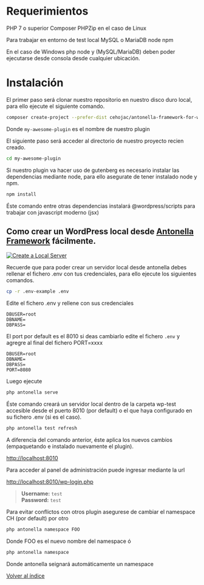 # Requerimientos

PHP 7 o superior
Composer
PHPZip en el caso de Linux

Para trabajar en entorno de test local
MySQL o MariaDB
node
npm

En el caso de Windows php node y (MySQL/MariaDB) deben poder ejecutarse desde consola desde cualquier ubicación. 

# Instalación

El primer paso será clonar nuestro repositorio en nuestro disco duro local, para ello ejecute el siguiente comando.

```bash
composer create-project --prefer-dist cehojac/antonella-framework-for-wp:dev-master my-awesome-plugin
```
Donde `my-awesome-plugin` es el nombre de nuestro plugin

El siguiente paso será acceder al directorio de nuestro proyecto recien creado.

```bash
cd my-awesome-plugin
```

Si nuestro plugin va hacer uso de gutenberg es necesario instalar las dependencias mediante node, para ello asegurate
de tener instalado node y npm.

```bash
npm install
```

Éste comando entre otras dependencias instalará @wordpress/scripts para trabajar con javascript moderno (jsx)

## Como crear un WordPress local desde [Antonella Framework](https://antonellaframework.com/documentacion/) fácilmente.

[![Create a Local Server](http://i3.ytimg.com/vi/An4t8LKX2-I/maxresdefault.jpg)](https://www.youtube.com/watch?v=An4t8LKX2-I)

Recuerde que para poder crear un servidor local desde antonella debes rellenar el fichero .env con tus credenciales,
para ello ejecute los siguientes comandos.

```bash
cp -r .env-example .env
```

Edite el fichero .env y rellene con sus credenciales

```text
DBUSER=root
DBNAME=
DBPASS=
```

El port por default es el 8010 si deas cambiarlo edite el fichero `.env` y agregre al final del fichero PORT=xxxx

```test
DBUSER=root
DBNAME=
DBPASS=
PORT=8080
```

Luego ejecute

```bash
php antonella serve
```

Éste comando creará un servidor local dentro de la carpeta wp-test accesible desde el puerto 8010 (por default) o el 
que haya configurado en su fichero .env (si es el caso).

```bash
php antonella test refresh
```

A diferencia del comando anterior, éste aplica los nuevos cambios (empaquetando e instalado 
nuevamente el plugin).

[http://localhost:8010](http://localhost:8010)

Para acceder al panel de administración puede ingresar mediante la url

[http://localhost:8010/wp-login.php](http://localhost:8010/wp-login.php)

> **Username:** `test`  
> **Password:** `test`

Para evitar conflictos con otros plugin asegurese de cambiar el namespace CH (por default) por otro

```bash
php antonella namespace FOO
```
Donde FOO es el nuevo nombre del namespace ó
```bash
php antonella namespace
```
Donde antonella seignará automáticamente un namespace

[Volver al índice](https://github.com/cehojac/antonella-framework-for-wp/tree/1.8/docs/readme.md)
